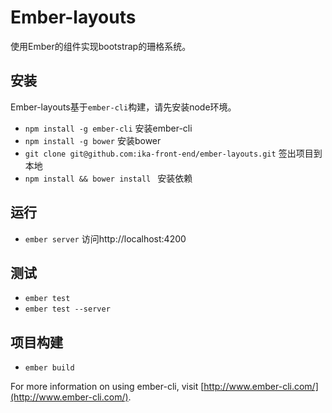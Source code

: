 # Ember-layouts

使用Ember的组件实现bootstrap的珊格系统。

## 安装

Ember-layouts基于`ember-cli`构建，请先安装node环境。

* `npm install -g ember-cli` 安装ember-cli
* `npm install -g bower` 安装bower
* `git clone git@github.com:ika-front-end/ember-layouts.git` 签出项目到本地
* `npm install && bower install ` 安装依赖

## 运行

* `ember server` 访问http://localhost:4200

## 测试

* `ember test`
* `ember test --server`

## 项目构建

* `ember build`

For more information on using ember-cli, visit [http://www.ember-cli.com/](http://www.ember-cli.com/).
